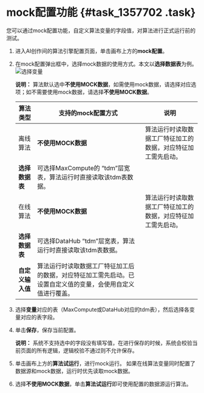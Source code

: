 # mock配置功能 {#task_1357702 .task}

您可以通过mock配置功能，自定义算法变量的字段值，对算法进行正式运行前的测试。

1.  进入AI创作间的算法引擎配置页面，单击画布上方的**mock配置**。
2.  在mock配置弹出框中，选择mock数据的使用方式。本文以**选择数据表**为例。![选择变量](http://static-aliyun-doc.oss-cn-hangzhou.aliyuncs.com/assets/img/1082246/156706571653072_zh-CN.png)

 

    **说明：** 算法默认选中**不使用MOCK数据**，如需使用mock数据，请选择对应选项；如不需要使用mock数据，请选择**不使用MOCK数据**。

    |算法类型|支持的mock配置方式|说明|
    |----|-----------|--|
    |离线算法|**不使用MOCK数据**|算法运行时读取数据工厂特征加工的数据，对应特征加工需先启动。|
    |**选择数据表**|可选择MaxCompute的 “tdm”层宽表，算法运行时直接读取该tdm表数据。|
    |在线算法|**不使用MOCK数据**|算法运行时读取数据工厂特征加工的数据，对应特征加工需先启动。|
    |**选择数据表**|可选择DataHub “tdm”层宽表，算法运行时直接读取该tdm表数据。|
    |**自定义输入值**|算法运行时读取数据工厂特征加工后的数据，对应特征加工需先启动。已设置自定义值的变量，会使用自定义值进行覆盖。|

3.  选择**变量**对应的表（MaxCompute或DataHub对应的tdm表），然后选择各变量对应的表字段。
4.  单击**保存**，保存当前配置。 

    **说明：** 系统不支持选中的字段没有填写值，在进行保存的时候，系统会校验当前页面的所有逻辑，逻辑校验不通过则不允许保存。

5.  单击画布上方的**算法试运行**，进行mock运行。 如果在线算法变量同时配置了数据源和mock数据，运行时优先读取mock数据。
6.  选择**不使用MOCK数据**，单击**算法试运行**即可使用配置的数据源运行算法。

